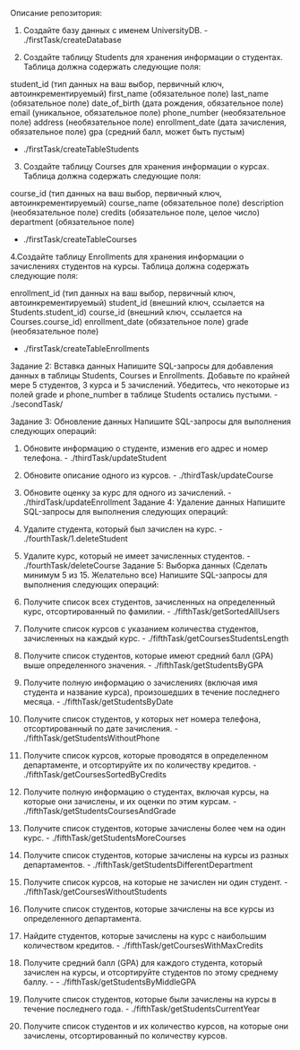 Описание репозитория:
1. Создайте базу данных с именем UniversityDB. - ./firstTask/createDatabase 

2. Создайте таблицу Students для хранения информации о студентах. Таблица должна содержать следующие поля:

student_id (тип данных на ваш выбор, первичный ключ, автоинкрементируемый)
first_name (обязательное поле)
last_name (обязательное поле)
date_of_birth (дата рождения, обязательное поле)
email (уникальное, обязательное поле)
phone_number (необязательное поле)
address (необязательное поле)
enrollment_date (дата зачисления, обязательное поле)
gpa (средний балл, может быть пустым)

- ./firstTask/createTableStudents

3. Создайте таблицу Courses для хранения информации о курсах. Таблица должна содержать следующие поля:

course_id (тип данных на ваш выбор, первичный ключ, автоинкрементируемый)
course_name (обязательное поле)
description (необязательное поле)
credits (обязательное поле, целое число)
department (обязательное поле)

- ./firstTask/createTableCourses

4.Создайте таблицу Enrollments для хранения информации о зачислениях студентов на курсы. Таблица должна содержать следующие поля:

enrollment_id (тип данных на ваш выбор, первичный ключ, автоинкрементируемый)
student_id (внешний ключ, ссылается на Students.student_id)
course_id (внешний ключ, ссылается на Courses.course_id)
enrollment_date (обязательное поле)
grade (необязательное поле)

- ./firstTask/createTableEnrollments

Задание 2: Вставка данных
Напишите SQL-запросы для добавления данных в таблицы Students, Courses и Enrollments. Добавьте по крайней мере 5 студентов, 3 курса и 5 зачислений. Убедитесь, что некоторые из полей grade и phone_number в таблице Students остались пустыми. - ./secondTask/

Задание 3: Обновление данных
Напишите SQL-запросы для выполнения следующих операций:

1. Обновите информацию о студенте, изменив его адрес и номер телефона. - ./thirdTask/updateStudent
2. Обновите описание одного из курсов. - ./thirdTask/updateCourse
3. Обновите оценку за курс для одного из зачислений. - ./thirdTask/updateEnrollment
Задание 4: Удаление данных
Напишите SQL-запросы для выполнения следующих операций:

1. Удалите студента, который был зачислен на курс. - ./fourthTask/1.deleteStudent
2. Удалите курс, который не имеет зачисленных студентов. - ./fourthTask/deleteCourse
Задание 5: Выборка данных (Сделать минимум 5 из 15. Желательно все)
Напишите SQL-запросы для выполнения следующих операций:

1. Получите список всех студентов, зачисленных на определенный курс, отсортированный по фамилии. - ./fifthTask/getSortedAllUsers
2. Получите список курсов с указанием количества студентов, зачисленных на каждый курс. - ./fifthTask/getCoursesStudentsLength
3. Получите список студентов, которые имеют средний балл (GPA) выше определенного значения. - ./fifthTask/getStudentsByGPA
4. Получите полную информацию о зачислениях (включая имя студента и название курса), произошедших в течение последнего месяца.  - ./fifthTask/getStudentsByDate
5. Получите список студентов, у которых нет номера телефона, отсортированный по дате зачисления.  - ./fifthTask/getStudentsWithoutPhone
6. Получите список курсов, которые проводятся в определенном департаменте, и отсортируйте их по количеству кредитов. - ./fifthTask/getCoursesSortedByCredits
7. Получите полную информацию о студентах, включая курсы, на которые они зачислены, и их оценки по этим курсам. - ./fifthTask/getStudentsCoursesAndGrade
8. Получите список студентов, которые зачислены более чем на один курс. - ./fifthTask/getStudentsMoreCourses
9. Получите список студентов, которые зачислены на курсы из разных департаментов. - ./fifthTask/getStudentsDifferentDepartment
10. Получите список курсов, на которые не зачислен ни один студент. - ./fifthTask/getCoursesWithoutStudents
11. Получите список студентов, которые зачислены на все курсы из определенного департамента.
12. Найдите студентов, которые зачислены на курс с наибольшим количеством кредитов. - ./fifthTask/getCoursesWithMaxCredits
13. Получите средний балл (GPA) для каждого студента, который зачислен на курсы, и отсортируйте студентов по этому среднему баллу. -  - ./fifthTask/getStudentsByMiddleGPA
14. Получите список студентов, которые были зачислены на курсы в течение последнего года. - ./fifthTask/getStudentsCurrentYear
15. Получите список студентов и их количество курсов, на которые они зачислены, отсортированный по количеству курсов.